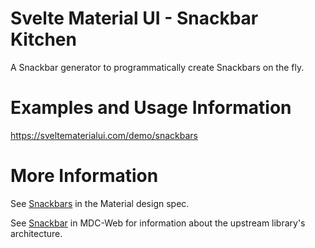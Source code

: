 # Svelte Material UI - Snackbar Kitchen

A Snackbar generator to programmatically create Snackbars on the fly.

# Examples and Usage Information

https://sveltematerialui.com/demo/snackbars

# More Information

See [Snackbars](https://material.io/components/snackbars) in the Material design spec.

See [Snackbar](https://github.com/material-components/material-components-web/tree/v14.0.0/packages/mdc-snackbar) in MDC-Web for information about the upstream library's architecture.
